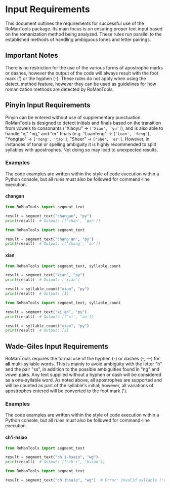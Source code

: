 # Input Requirements

This document outlines the requirements for successful use of the RoManTools package. Its main focus is on ensuring proper text input based on the romanization method being analyzed. These rules run parallel to the established methods of handling ambiguous tones and letter pairings.

## Important Notes

There is no restriction for the use of the various forms of apostrophe marks or dashes, however the output of the code will always result with the foot mark (') or the hyphen (-). These rules do not apply when using the detect_method feature, however they can be used as guidelines for how romanization methods are detected by RoManTools.

## Pinyin Input Requirements

Pinyin can be entered without use of supplementary punctuation. RoManTools is designed to detect initials and finals based on the transition from vowels to consonants ("Xiaoyu" -> `['Xiao', 'yu']`), and is also able to handle "n," "ng," and "er" finals (e.g. "Luanfeng" -> `['Luan', 'feng']`, "Yongtao" -> `['Yong', 'tao']`, "Sheer" -> `['She', 'er']`. However, in instances of tonal or spelling ambiguity it is highly recommended to split syllables with apostrophes. Not doing so may lead to unexpected results.

### Examples

The code examples are written within the style of code execution within a Python console, but all rules must also be followed for command-line execution.

#### changan

```python
from RoManTools import segment_text

result = segment_text("changan", "py")
print(result)  # Output: [['chan', 'gan']]
```

```python
from RoManTools import segment_text

result = segment_text("chang'an", "py")
print(result)  # Output: [['chang', 'an']]
```

#### xian

```python
from RoManTools import segment_text, syllable_count

result = segment_text("xian", "py")
print(result)  # Output: ['xian']

result = syllable_count("xian", "py")
print(result)  # Output: [1]
```

```python
from RoManTools import segment_text, syllable_count

result = segment_text("xi'an", "py")
print(result)  # Output: [['xi', 'an']]

result = syllable_count("xian", "py")
print(result)  # Output: [2]
```

## Wade-Giles Input Requirements

RoManTools requires the formal use of the hyphen (-) or dashes (–, —) for ****all**** multi-syllable words. This is mainly to avoid ambiguity with the letter "h" and the pair "ss", in addition to the possible ambiguities found in "ng" and vowel pairs. Any text supplied without a hyphen or dash will be considered as a one-syllable word. As noted above, all apostrophes are supported and will be counted as part of the syllable's initial; however, all variations of apostrophes entered will be converted to the foot mark (').

### Examples

The code examples are written within the style of code execution within a Python console, but all rules must also be followed for command-line execution.

#### ch'i-hsiao

```python
from RoManTools import segment_text

result = segment_text("ch'i-hsaio", "wg")
print(result)  # Output: [["ch'i", 'hsiao']]
```

```python
from RoManTools import segment_text

result = segment_text("ch'ihsaio", "wg")  # Error: invalid syllable ('ch'ihsaio')
```
